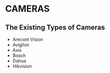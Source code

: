 # CAMERAS

## The Existing Types of Cameras

   * Arecont Vision
   * Avigilon
   * Axis
   * Bosch
   * Dahua
   * Hikvision
